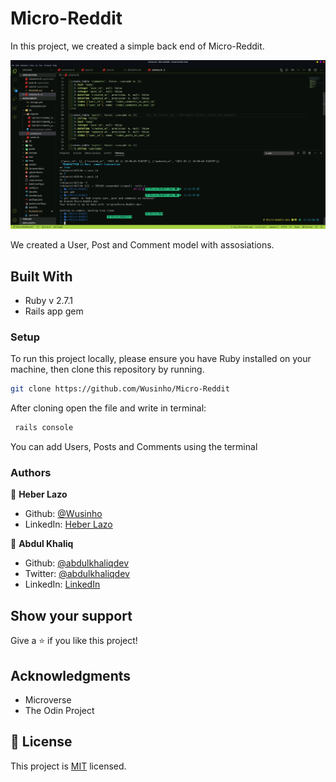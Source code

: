 # Micro-Reddit

In this project, we created a simple back end of Micro-Reddit.

![screenshot](./app/assets/screen.png)

We created a User, Post and Comment model with assosiations.

## Built With

- Ruby v 2.7.1
- Rails app gem

### Setup

To run this project locally, please ensure you have Ruby installed on your machine, then clone this repository by running.

```bash
git clone https://github.com/Wusinho/Micro-Reddit
```

After cloning open the file and write in terminal:

```bash
 rails console
```

You can add Users, Posts and Comments using the terminal

### Authors

👤 <b>Heber Lazo</b>

- Github: [@Wusinho](https://github.com/Wusinho)
- LinkedIn: [Heber Lazo](https://www.linkedin.com/in/heber-lazo-benza-523266133/)

👤 **Abdul Khaliq**

- Github: [@abdulkhaliqdev](https://github.com/abdulkhaliqdev)
- Twitter: [@abdulkhaliqdev](https://twitter.com/Abdulkhaliqdev)
- LinkedIn: [LinkedIn](https://www.linkedin.com/in/abdul-khaliq-89452b1a9/)

## Show your support

Give a ⭐️ if you like this project!

## Acknowledgments

- Microverse
- The Odin Project

## 📝 License

This project is [MIT](LICENSE.md) licensed.
